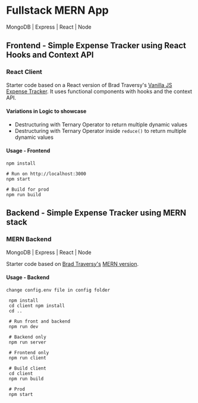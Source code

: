 # Fullstack MERN App

MongoDB | Express | React | Node

## Frontend - Simple Expense Tracker using React Hooks and Context API

### React Client

Starter code based on a React version of Brad Traversy's [Vanilla JS Expense Tracker](https://github.com/bradtraversy/vanillawebprojects/tree/master/expense-tracker). It uses functional components with hooks and the context API.

#### Variations in Logic to showcase

- Destructuring with Ternary Operator to return multiple dynamic values
- Destructuring with Ternary Operator inside ` reduce() ` to return multiple dynamic values

#### Usage - Frontend

```terminal
npm install

# Run on http://localhost:3000
npm start

# Build for prod
npm run build
```

## Backend - Simple Expense Tracker using MERN stack

### MERN Backend

MongoDB | Express | React | Node

Starter code based on [Brad Traversy's](https://youtu.be/KyWaXA_NvT0) [MERN version](https://github.com/bradtraversy/expense-tracker-mern).

#### Usage - Backend

`change config.env file in config folder`

```terminal
 npm install
 cd client npm install
 cd ..

 # Run front and backend
 npm run dev

 # Backend only
 npm run server

 # Frontend only
 npm run client

 # Build client
 cd client
 npm run build

 # Prod
 npm start
```
